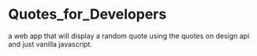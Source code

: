# Quotes_for_Developers
a web app that will display a random quote using the quotes on design api and just vanilla javascript.
